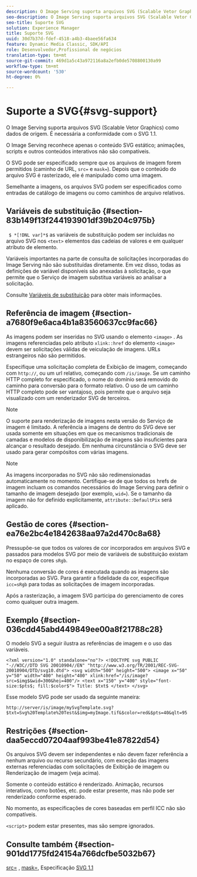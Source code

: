 ```yaml
---
description: O Image Serving suporta arquivos SVG (Scalable Vetor Graphics) como dados de origem. É necessária a conformidade com o SVG 1.1.
seo-description: O Image Serving suporta arquivos SVG (Scalable Vetor Graphics) como dados de origem. É necessária a conformidade com o SVG 1.1.
seo-title: Suporte SVG
solution: Experience Manager
title: Suporte SVG
uuid: 30d7b37d-fdef-4518-a4b3-4baee56fa634
feature: Dynamic Media Classic, SDK/API
role: Desenvolvedor,Profissional de negócios
translation-type: tm+mt
source-git-commit: 469d1a5c43a972116a8a2efb0de5708800130a99
workflow-type: tm+mt
source-wordcount: '530'
ht-degree: 0%

---
```



# Suporte a SVG{#svg-support}

O Image Serving suporta arquivos SVG (Scalable Vetor Graphics) como dados de origem. É necessária a conformidade com o SVG 1.1.

O Image Serving reconhece apenas o conteúdo SVG estático; animações, scripts e outros conteúdos interativos não são compatíveis.

O SVG pode ser especificado sempre que os arquivos de imagem forem permitidos (caminho de URL, `src=` e `mask=`). Depois que o conteúdo do arquivo SVG é rasterizado, ele é manipulado como uma imagem.

Semelhante a imagens, os arquivos SVG podem ser especificados como entradas de catálogo de imagens ou como caminhos de arquivo relativos.

## Variáveis de substituição {#section-83b149f13f244193901df39b204c975b}

` $ *[!DNL var]*$` as variáveis de substituição podem ser incluídas no arquivo SVG nos  `<text>` elementos das cadeias de valores e em qualquer atributo de elemento.

Variáveis importantes na parte de consulta de solicitações incorporadas do Image Serving não são substituídas diretamente. Em vez disso, todas as definições de variável disponíveis são anexadas à solicitação, o que permite que o Serviço de imagem substitua variáveis ao analisar a solicitação.

Consulte [Variáveis de substituição](../../../../../is-api/http-ref/image-serving-api-ref/c-http-protocol-reference/c-syntax-and-features/r-is-http-substitution-variables.md#reference-90dc01aba44940e4acdd0c6476e7aa5a) para obter mais informações.

## Referência de imagem {#section-a7680f9e6aca4b1a83560637cc9fac66}

As imagens podem ser inseridas no SVG usando o elemento `<image>` . As imagens referenciadas pelo atributo `xlink::href` do elemento `<image>` devem ser solicitações válidas de veiculação de imagens. URLs estrangeiros não são permitidos.

Especifique uma solicitação completa de Exibição de imagem, começando com `http://`, ou um url relativo, começando com `/is/image`. Se um caminho HTTP completo for especificado, o nome do domínio será removido do caminho para conversão para o formato relativo. O uso de um caminho HTTP completo pode ser vantajoso, pois permite que o arquivo seja visualizado com um renderizador SVG de terceiros.

>[!NOTE]
>
>O suporte para renderização de imagens nesta versão do Serviço de imagem é limitado. A referência a imagens de dentro do SVG deve ser usada somente em situações em que os mecanismos tradicionais de camadas e modelos de disponibilização de imagens são insuficientes para alcançar o resultado desejado. Em nenhuma circunstância o SVG deve ser usado para gerar compósitos com várias imagens.

>[!NOTE]
>
>As imagens incorporadas no SVG não são redimensionadas automaticamente no momento. Certifique-se de que todos os hrefs de imagem incluam os comandos necessários do Image Serving para definir o tamanho de imagem desejado (por exemplo, `wid=`). Se o tamanho da imagem não for definido explicitamente, `attribute::DefaultPix` será aplicado.

## Gestão de cores {#section-ea76e2bc4e1842638aa97a2d470c8a68}

Pressupõe-se que todos os valores de cor incorporados em arquivos SVG e passados para modelos SVG por meio de variáveis de substituição existam no espaço de cores `sRgb`.

Nenhuma conversão de cores é executada quando as imagens são incorporadas ao SVG. Para garantir a fidelidade da cor, especifique `icc=sRgb` para todas as solicitações de imagem incorporadas.

Após a rasterização, a imagem SVG participa do gerenciamento de cores como qualquer outra imagem.

## Exemplo {#section-036cdd45abd449849ee00a8f21788c28}

O modelo SVG a seguir ilustra as referências de imagem e o uso das variáveis.

`<?xml version="1.0" standalone="no"?> <!DOCTYPE svg PUBLIC "-//W3C//DTD SVG 20010904//EN" "http://www.w3.org/TR/2001/REC-SVG-20010904/DTD/svg10.dtd"> <svg width="500" height="500"> <image x="50" y="50" width="400" height="400" xlink:href="/is/image?src=$img$&wid=300&hei=400"/> <text x="150" y="400" style="font-size:$pts$; fill:$color$"> Title: $txt$ </text> </svg>`

Esse modelo SVG pode ser usado da seguinte maneira:

`http://server/is/image/mySvgTemplate.svg?$txt=Svg%20Template%20Test&$img=myImage.tif&$color=red&$pts=40&qlt=95`

## Restrições {#section-daa5eccd07204aaf993be41e87822d54}

Os arquivos SVG devem ser independentes e não devem fazer referência a nenhum arquivo ou recurso secundário, com exceção das imagens externas referenciadas com solicitações de Exibição de imagem ou Renderização de imagem (veja acima).

Somente o conteúdo estático é renderizado. Animação, recursos interativos, como botões, etc. pode estar presente, mas não pode ser renderizado conforme esperado.

No momento, as especificações de cores baseadas em perfil ICC não são compatíveis.

`<script>` podem estar presentes, mas são sempre ignorados.

## Consulte também {#section-901dd1775fd24154a766dcfbe5032b67}

[src=](../../../../../is-api/http-ref/image-serving-api-ref/c-http-protocol-reference/c-command-reference/r-src.md#reference-f6506637778c4c69bf106a7924a91ab1) ,  [mask=](../../../../../is-api/http-ref/image-serving-api-ref/c-http-protocol-reference/c-command-reference/r-mask.md#reference-922254e027404fb890b850e2723ee06e), Especificação  [SVG 1.1](http://www.w3.org/TR/SVG11/)
